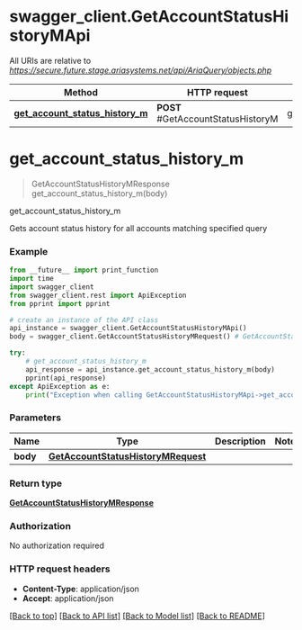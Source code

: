 # swagger_client.GetAccountStatusHistoryMApi

All URIs are relative to *https://secure.future.stage.ariasystems.net/api/AriaQuery/objects.php*

Method | HTTP request | Description
------------- | ------------- | -------------
[**get_account_status_history_m**](GetAccountStatusHistoryMApi.md#get_account_status_history_m) | **POST** #GetAccountStatusHistoryM | get_account_status_history_m


# **get_account_status_history_m**
> GetAccountStatusHistoryMResponse get_account_status_history_m(body)

get_account_status_history_m

Gets account status history for all accounts matching specified query

### Example
```python
from __future__ import print_function
import time
import swagger_client
from swagger_client.rest import ApiException
from pprint import pprint

# create an instance of the API class
api_instance = swagger_client.GetAccountStatusHistoryMApi()
body = swagger_client.GetAccountStatusHistoryMRequest() # GetAccountStatusHistoryMRequest | 

try:
    # get_account_status_history_m
    api_response = api_instance.get_account_status_history_m(body)
    pprint(api_response)
except ApiException as e:
    print("Exception when calling GetAccountStatusHistoryMApi->get_account_status_history_m: %s\n" % e)
```

### Parameters

Name | Type | Description  | Notes
------------- | ------------- | ------------- | -------------
 **body** | [**GetAccountStatusHistoryMRequest**](GetAccountStatusHistoryMRequest.md)|  | 

### Return type

[**GetAccountStatusHistoryMResponse**](GetAccountStatusHistoryMResponse.md)

### Authorization

No authorization required

### HTTP request headers

 - **Content-Type**: application/json
 - **Accept**: application/json

[[Back to top]](#) [[Back to API list]](../README.md#documentation-for-api-endpoints) [[Back to Model list]](../README.md#documentation-for-models) [[Back to README]](../README.md)

